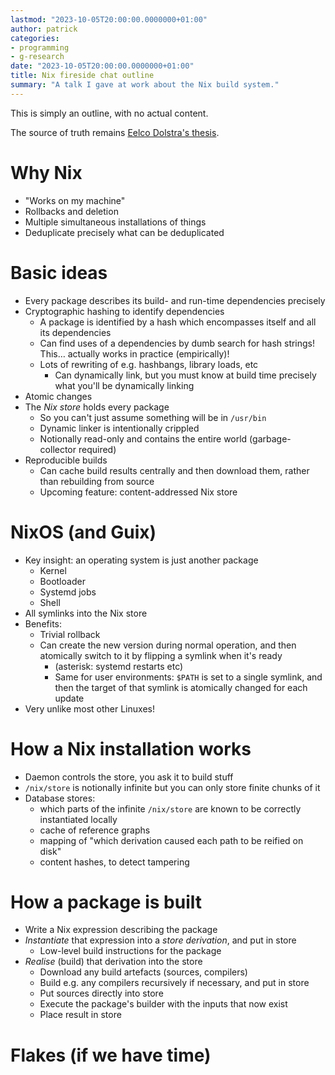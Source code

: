 ```yaml
---
lastmod: "2023-10-05T20:00:00.0000000+01:00"
author: patrick
categories:
- programming
- g-research
date: "2023-10-05T20:00:00.0000000+01:00"
title: Nix fireside chat outline
summary: "A talk I gave at work about the Nix build system."
---
```


This is simply an outline, with no actual content.

The source of truth remains [Eelco Dolstra's thesis](https://edolstra.github.io/pubs/phd-thesis.pdf).

# Why Nix

* "Works on my machine"
* Rollbacks and deletion
* Multiple simultaneous installations of things
* Deduplicate precisely what can be deduplicated

# Basic ideas

* Every package describes its build- and run-time dependencies precisely
* Cryptographic hashing to identify dependencies
  * A package is identified by a hash which encompasses itself and all its dependencies
  * Can find uses of a dependencies by dumb search for hash strings! This… actually works in practice (empirically)!
  * Lots of rewriting of e.g. hashbangs, library loads, etc
    * Can dynamically link, but you must know at build time precisely what you'll be dynamically linking
* Atomic changes
* The *Nix store* holds every package
  * So you can't just assume something will be in `/usr/bin`
  * Dynamic linker is intentionally crippled
  * Notionally read-only and contains the entire world (garbage-collector required)
* Reproducible builds
  * Can cache build results centrally and then download them, rather than rebuilding from source
  * Upcoming feature: content-addressed Nix store

# NixOS (and Guix)

* Key insight: an operating system is just another package
  * Kernel
  * Bootloader
  * Systemd jobs
  * Shell
* All symlinks into the Nix store
* Benefits:
  * Trivial rollback
  * Can create the new version during normal operation, and then atomically switch to it by flipping a symlink when it's ready
    * (asterisk: systemd restarts etc)
    * Same for user environments: `$PATH` is set to a single symlink, and then the target of that symlink is atomically changed for each update
* Very unlike most other Linuxes!

# How a Nix installation works

* Daemon controls the store, you ask it to build stuff
* `/nix/store` is notionally infinite but you can only store finite chunks of it
* Database stores:
  * which parts of the infinite `/nix/store` are known to be correctly instantiated locally
  * cache of reference graphs
  * mapping of "which derivation caused each path to be reified on disk"
  * content hashes, to detect tampering

# How a package is built

* Write a Nix expression describing the package
* *Instantiate* that expression into a *store derivation*, and put in store
  * Low-level build instructions for the package
* *Realise* (build) that derivation into the store
  * Download any build artefacts (sources, compilers)
  * Build e.g. any compilers recursively if necessary, and put in store
  * Put sources directly into store
  * Execute the package's builder with the inputs that now exist
  * Place result in store

# Flakes (if we have time)
